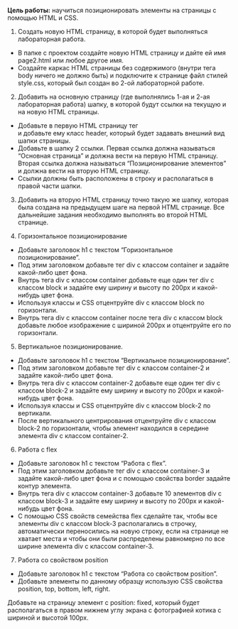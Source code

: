 **Цель работы:** научиться позиционировать элементы на страницы с помощью HTML и CSS.

1. Создать новую HTML страницу, в которой будет выполняться лабораторная работа.
* В папке с проектом создайте новую HTML страницу и дайте ей имя page2.html или любое другое имя.
* Создайте каркас HTML страницы без содержимого (внутри тега body ничего не должно быть) и подключите к странице файл стилей style.css, который был создан во 2-ой лабораторной работе.

2. Добавить на основную страницу (где выполнялись 1-ая и 2-ая лабораторная работа) шапку, в которой будут ссылки на текущую и на новую HTML страницы.
* Добавьте в первую HTML страницу тег <div> и добавьте ему класс header,
который будет задавать внешний вид шапки страницы.
* Добавьте в шапку 2 ссылки. Первая ссылка должна называться “Основная страница” и должна вести на первую HTML страницу. Вторая ссылка должна называться “Позиционирование элементов” и должна вести на вторую HTML страницу.
* Ссылки должны быть расположены в строку и располагаться в правой части шапки.

3. Добавить на вторую HTML страницу точно такую же шапку, которая была создана на предыдущем шаге на первой HTML странице. Все дальнейшие задания необходимо выполнять во второй HTML странице.

4. Горизонтальное позиционирование
* Добавьте заголовок h1 с текстом “Горизонтальное позиционирование”.
* Под этим заголовком добавьте тег div с классом container и задайте какой-либо цвет фона.
* Внутрь тега div с классом container добавьте еще один тег div с классом block и задайте ему ширину и высоту по 200px и какой-нибудь цвет фона.
* Используя классы и CSS отцентруйте div с классом block по горизонтали.
* Внутрь тега div с классом container после тега div с классом block добавьте любое изображение с шириной 200px и отцентруйте его по горизонтали.

5. Вертикальное позиционирование.
* Добавьте заголовок h1 с текстом “Вертикальное позиционирование”.
* Под этим заголовком добавьте тег div с классом container-2 и задайте какой-либо цвет фона.
* Внутрь тега div с классом container-2 добавьте еще один тег div с классом block-2 и задайте ему ширину и высоту по 200px и какой-нибудь цвет фона.
* Используя классы и CSS отцентруйте div с классом block-2 по вертикали.
* После вертикального центрирования отцентруйте div с классом block-2 по горизонтали, чтобы элемент находился в середине элемента div с классом container-2.

6. Работа с flex
* Добавьте заголовок h1 с текстом “Работа с flex”.
* Под этим заголовком добавьте тег div с классом container-3 и задайте какой-либо цвет фона и с помощью свойства border задайте контур элемента.
* Внутрь тега div с классом container-3 добавьте 10 элементов div с классом block-3 и задайте ему ширину и высоту по 200px и какой-нибудь цвет фона.
* С помощью CSS свойств семейства flex сделайте так, чтобы все элементы div с классом block-3 располагались в строчку, автоматически переносились на новую строку, если на странице не хватает места и чтобы они были распределены равномерно по все ширине элемента div с классом container-3.

7. Работа со свойством position
* Добавьте заголовок h1 с текстом “Работа со свойством position”.
* Добавьте элементы по данному образцу использую CSS свойства position, top, bottom, left, right.

Добавьте на страницу элемент с position: fixed, который будет располагаться в правом нижнем углу экрана с фотографией котика с шириной и высотой 100px.
